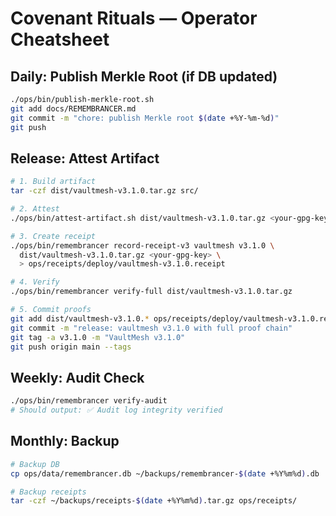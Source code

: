 # Covenant Rituals — Operator Cheatsheet

## Daily: Publish Merkle Root (if DB updated)
```bash
./ops/bin/publish-merkle-root.sh
git add docs/REMEMBRANCER.md
git commit -m "chore: publish Merkle root $(date +%Y-%m-%d)"
git push
```

## Release: Attest Artifact
```bash
# 1. Build artifact
tar -czf dist/vaultmesh-v3.1.0.tar.gz src/

# 2. Attest
./ops/bin/attest-artifact.sh dist/vaultmesh-v3.1.0.tar.gz <your-gpg-key>

# 3. Create receipt
./ops/bin/remembrancer record-receipt-v3 vaultmesh v3.1.0 \
  dist/vaultmesh-v3.1.0.tar.gz <your-gpg-key> \
  > ops/receipts/deploy/vaultmesh-v3.1.0.receipt

# 4. Verify
./ops/bin/remembrancer verify-full dist/vaultmesh-v3.1.0.tar.gz

# 5. Commit proofs
git add dist/vaultmesh-v3.1.0.* ops/receipts/deploy/vaultmesh-v3.1.0.receipt
git commit -m "release: vaultmesh v3.1.0 with full proof chain"
git tag -a v3.1.0 -m "VaultMesh v3.1.0"
git push origin main --tags
```

## Weekly: Audit Check
```bash
./ops/bin/remembrancer verify-audit
# Should output: ✅ Audit log integrity verified
```

## Monthly: Backup
```bash
# Backup DB
cp ops/data/remembrancer.db ~/backups/remembrancer-$(date +%Y%m%d).db

# Backup receipts
tar -czf ~/backups/receipts-$(date +%Y%m%d).tar.gz ops/receipts/
```

